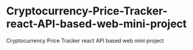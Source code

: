 # Cryptocurrency-Price-Tracker-react-API-based-web-mini-project
Cryptocurrency Price Tracker react API based web mini project
